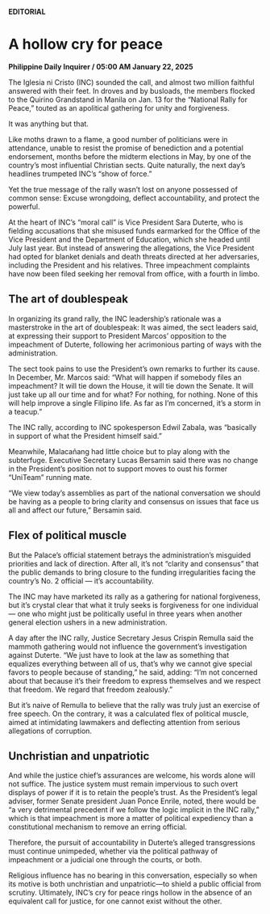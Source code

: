 **EDITORIAL**

# A hollow cry for peace

****Philippine Daily Inquirer / 05:00 AM January 22, 2025****



The Iglesia ni Cristo (INC) sounded the call, and almost two million faithful answered with their feet. In droves and by busloads, the members flocked to the Quirino Grandstand in Manila on Jan. 13 for the “National Rally for Peace,” touted as an apolitical gathering for unity and forgiveness.

It was anything but that.

Like moths drawn to a flame, a good number of politicians were in attendance, unable to resist the promise of benediction and a potential endorsement, months before the midterm elections in May, by one of the country’s most influential Christian sects. Quite naturally, the next day’s headlines trumpeted INC’s “show of force.”

Yet the true message of the rally wasn’t lost on anyone possessed of common sense: Excuse wrongdoing, deflect accountability, and protect the powerful.

At the heart of INC’s “moral call” is Vice President Sara Duterte, who is fielding accusations that she misused funds earmarked for the Office of the Vice President and the Department of Education, which she headed until July last year. But instead of answering the allegations, the Vice President had opted for blanket denials and death threats directed at her adversaries, including the President and his relatives. Three impeachment complaints have now been filed seeking her removal from office, with a fourth in limbo.

## The art of doublespeak

In organizing its grand rally, the INC leadership’s rationale was a masterstroke in the art of doublespeak: It was aimed, the sect leaders said, at expressing their support to President Marcos’ opposition to the impeachment of Duterte, following her acrimonious parting of ways with the administration.

The sect took pains to use the President’s own remarks to further its cause. In December, Mr. Marcos said: “What will happen if somebody files an impeachment? It will tie down the House, it will tie down the Senate. It will just take up all our time and for what? For nothing, for nothing. None of this will help improve a single Filipino life. As far as I’m concerned, it’s a storm in a teacup.”

The INC rally, according to INC spokesperson Edwil Zabala, was “basically in support of what the President himself said.”

Meanwhile, Malacañang had little choice but to play along with the subterfuge. Executive Secretary Lucas Bersamin said there was no change in the President’s position not to support moves to oust his former “UniTeam” running mate.

“We view today’s assemblies as part of the national conversation we should be having as a people to bring clarity and consensus on issues that face us all and affect our future,” Bersamin said.

## Flex of political muscle

But the Palace’s official statement betrays the administration’s misguided priorities and lack of direction. After all, it’s not “clarity and consensus” that the public demands to bring closure to the funding irregularities facing the country’s No. 2 official — it’s accountability.

The INC may have marketed its rally as a gathering for national forgiveness, but it’s crystal clear that what it truly seeks is forgiveness for one individual — one who might just be politically useful in three years when another general election ushers in a new administration.

A day after the INC rally, Justice Secretary Jesus Crispin Remulla said the mammoth gathering would not influence the government’s investigation against Duterte. “We just have to look at the law as something that equalizes everything between all of us, that’s why we cannot give special favors to people because of standing,” he said, adding: “I’m not concerned about that because it’s their freedom to express themselves and we respect that freedom. We regard that freedom zealously.”

But it’s naive of Remulla to believe that the rally was truly just an exercise of free speech. On the contrary, it was a calculated flex of political muscle, aimed at intimidating lawmakers and deflecting attention from serious allegations of corruption.

## Unchristian and unpatriotic

And while the justice chief’s assurances are welcome, his words alone will not suffice. The justice system must remain impervious to such overt displays of power if it is to retain the people’s trust. As the President’s legal adviser, former Senate president Juan Ponce Enrile, noted, there would be “a very detrimental precedent if we follow the logic implicit in the INC rally,” which is that impeachment is more a matter of political expediency than a constitutional mechanism to remove an erring official.

Therefore, the pursuit of accountability in Duterte’s alleged transgressions must continue unimpeded, whether via the political pathway of impeachment or a judicial one through the courts, or both.

Religious influence has no bearing in this conversation, especially so when its motive is both unchristian and unpatriotic—to shield a public official from scrutiny. Ultimately, INC’s cry for peace rings hollow in the absence of an equivalent call for justice, for one cannot exist without the other.